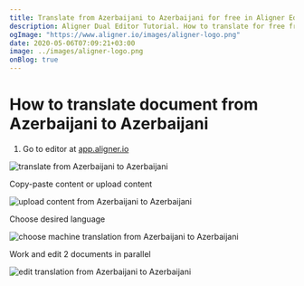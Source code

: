 ```yaml
---
title: Translate from Azerbaijani to Azerbaijani for free in Aligner Editor
description: Aligner Dual Editor Tutorial. How to translate for free from Azerbaijani to Azerbaijani. Aligner is multilingual document management platform. 
ogImage: "https://www.aligner.io/images/aligner-logo.png"
date: 2020-05-06T07:09:21+03:00
image: ../images/aligner-logo.png
onBlog: true
---
```


# How to translate document from Azerbaijani to Azerbaijani

1. Go to editor at [app.aligner.io](https://app.aligner.io "Aligner App web page")

![translate from Azerbaijani to Azerbaijani](../aligner-blank-editor.png "translate from Azerbaijani to Azerbaijani")

Copy-paste content or upload content

![upload content from Azerbaijani to Azerbaijani](../aligner-uploaded-document.png "upload content from Azerbaijani to Azerbaijani")

Choose desired language

![choose machine translation from Azerbaijani to Azerbaijani](../aligner-language-dropdown.png "choose machine translation from Azerbaijani to Azerbaijani")

Work and edit 2 documents in parallel

![edit translation from Azerbaijani to Azerbaijani](../aligner-double-sitded-editor.png "edit translation from Azerbaijani to Azerbaijani")

